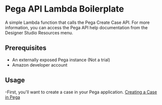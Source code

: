 # Pega API Lambda Boilerplate

A simple Lambda function that calls the Pega Create Case API. For more information, you can access the Pega API help documentation from the Designer Studio Resources menu.

## Prerequisites
- An externally exposed Pega instance (Not a trial)
- Amazon developer account

## Usage
-First, you'll want to create a case in your Pega application. [Creating a Case in Pega](https://pdn.pega.com/creating-case "Creating a Case in Pega")
